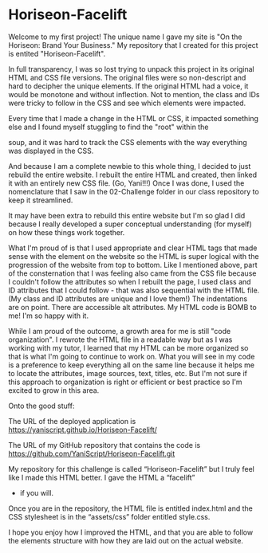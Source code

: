 # Horiseon-Facelift

Welcome to my first project! The unique name I gave my site is "On the Horiseon: Brand Your Business." My repository that I created for this project is entited "Horiseon-Facelift".

In full transparency, I was so lost trying to unpack this project in its original HTML and CSS file versions. The original files were
so non-descript and hard to decipher the unique elements. If the original HTML had a voice, it would be monotone and without inflection.
Not to mention, the class and IDs were tricky to follow in the CSS and see which elements were impacted.
  
 Every time that I made a change in the HTML or CSS, it impacted something else and I found myself stuggling to find the "root" within the <div> soup, and it was hard to track the CSS elements with the way everything was displayed in the CSS. 
  
And because I am a complete newbie to this whole thing, I decided to just rebuild the entire website. I rebuilt the entire HTML and
created, then linked it with an entirely new CSS file. (Go, Yani!!!) Once I was done, I used the nomenclature that I saw in the
02-Challenge folder in our class repository to keep it streamlined. 
  
It may have been extra to rebuild this entire website but I'm so glad I did because I really developed a super conceptual understanding 
(for myself) on how these things work together.
  
What I'm proud of is that I used appropriate and clear HTML tags that made sense with the element on the website so the HTML is super 
logical with the progression of the website from top to bottom. Like I mentioned above, part of the consternation that I was feeling 
also came from the CSS file because I couldn't follow the attributes so when I rebuilt the page, I used class and ID attributes that I 
could follow - that was also sequential with the HTML file. (My class and ID attributes are unique and I love them!) The indentations
 are on point. There are accessible alt attributes. My HTML code is BOMB to me! I'm so happy with it.
  
While I am proud of the outcome, a growth area for me is still "code organization". I rewrote the HTML file in a readable way but as I 
was working with my tutor, I learned that my HTML can be more organized so that is what I'm going to continue to work on. What you will 
see in my code is a preference to keep everything all on the same line because it helps me to locate the attributes, image sources, text, 
titles, etc. But I'm not sure if this approach to organization is right or efficient or best practice so I'm excited to grow in this
area. 
  
Onto the good stuff:
  
The URL of the deployed application is https://yaniscript.github.io/Horiseon-Facelift/

The URL of my GitHub repository that contains the code is 
https://github.com/YaniScript/Horiseon-Facelift.git

My repository for this challenge is called “Horiseon-Facelift” but I truly feel like I made this HTML better. I gave the HTML a “facelift”
- if you will.

Once you are in the repository, the HTML file is entitled index.html and the CSS stylesheet is in the “assets/css” folder entitled style.css.

I hope you enjoy how I improved the HTML, and that you are able to follow the elements structure with how they are laid out on the actual website. 
